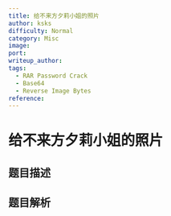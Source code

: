```yaml
---
title: 给不来方夕莉小姐的照片
author: ksks
difficulty: Normal
category: Misc
image:
port:
writeup_author:
tags:
  - RAR Password Crack
  - Base64
  - Reverse Image Bytes
reference:
---
```


# 给不来方夕莉小姐的照片

## 题目描述

<description>

## 题目解析

<analysis>
